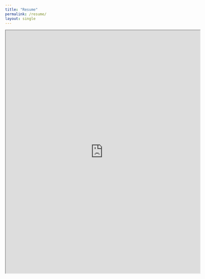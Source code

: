 ```yaml
---
title: "Resume"
permalink: /resume/
layout: single
---
```



<iframe src="https://drive.google.com/file/d/1rQ1skiUcY5K05OCktOTA7Rm4fysq8Yo5/view?usp=share_link" width="640" height="800"></iframe>
